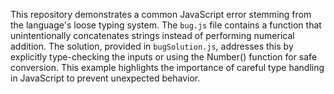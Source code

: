 This repository demonstrates a common JavaScript error stemming from the language's loose typing system. The `bug.js` file contains a function that unintentionally concatenates strings instead of performing numerical addition.  The solution, provided in `bugSolution.js`, addresses this by explicitly type-checking the inputs or using the Number() function for safe conversion. This example highlights the importance of careful type handling in JavaScript to prevent unexpected behavior.